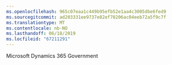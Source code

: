 ```yaml
---
ms.openlocfilehash: 965c07eaa1c449b95efb52e1aa4c3005dbe6fed9
ms.sourcegitcommit: ad203331ee9737e82ef70206ac04eeb72a5f9c7f
ms.translationtype: MT
ms.contentlocale: nb-NO
ms.lasthandoff: 06/18/2019
ms.locfileid: "67211291"
---
```

Microsoft Dynamics 365 Government